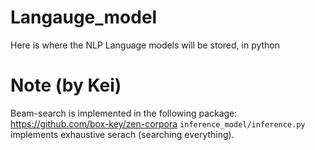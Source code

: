 # Langauge_model
Here is where the NLP Language models will be stored, in python

# Note (by Kei)
Beam-search is implemented in the following package: https://github.com/box-key/zen-corpora
`inference_model/inference.py` implements exhaustive serach (searching everything).
